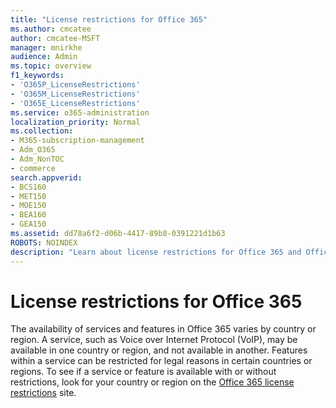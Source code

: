 ```yaml
---
title: "License restrictions for Office 365"
ms.author: cmcatee
author: cmcatee-MSFT
manager: mnirkhe
audience: Admin
ms.topic: overview
f1_keywords:
- 'O365P_LicenseRestrictions'
- 'O365M_LicenseRestrictions'
- 'O365E_LicenseRestrictions'
ms.service: o365-administration
localization_priority: Normal
ms.collection: 
- M365-subscription-management 
- Adm_O365
- Adm_NonTOC
- commerce
search.appverid:
- BCS160
- MET150
- MOE150
- BEA160
- GEA150
ms.assetid: dd78a6f2-d06b-4417-89b8-0391221d1b63
ROBOTS: NOINDEX
description: "Learn about license restrictions for Office 365 and Office 365 operated by 21Vianet in China."
---
```


# License restrictions for Office 365
  
The availability of services and features in Office 365 varies by country or region. A service, such as Voice over Internet Protocol (VoIP), may be available in one country or region, and not available in another. Features within a service can be restricted for legal reasons in certain countries or regions. To see if a service or feature is available with or without restrictions, look for your country or region on the [Office 365 license restrictions](https://go.microsoft.com/fwlink/p/?linkid=235604) site. 